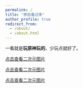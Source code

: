 ```yaml
---
permalink: /
title: "原批看过来"
author_profile: true
redirect_from: 
  - /about/
  - /about.html
---
```


一看就是**玩原神玩的**，少玩点就好了。



[点击查看二次元图片](https://s21.ax1x.com/2024/12/09/pAHmnC8.png)

[点击查看二次元图片](https://s21.ax1x.com/2024/12/09/pAHmu8S.png)

[点击查看二次元图片](https://s21.ax1x.com/2024/12/09/pAHnSZn.webp)
